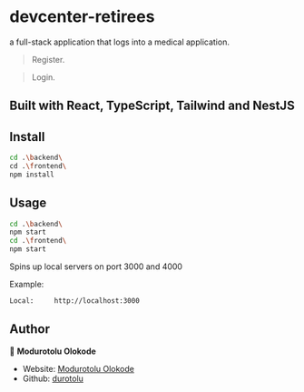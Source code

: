 # devcenter-retirees
a full-stack application that logs into a medical application.

> Register.

> Login.

## Built with React, TypeScript, Tailwind and NestJS

## Install

```sh
cd .\backend\
cd .\frontend\
npm install
```

## Usage

```sh
cd .\backend\
npm start
cd .\frontend\
npm start
```

Spins up local servers on port 3000 and 4000


Example:

```sh
Local:     http://localhost:3000
```

## Author

👤 **Modurotolu Olokode**

- Website: [Modurotolu Olokode](https://www.linkedin.com/in/modurotoluolokode/)
- Github: [durotolu](https://github.com/durotolu)